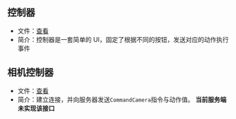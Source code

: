 ## 控制器

-   文件：[查看](../src/components/RobotLive/Controller.vue)
-   简介：控制器是一套简单的 UI，固定了根据不同的按钮，发送对应的动作执行事件

## 相机控制器

-   文件：[查看](../src/components/RobotLive/CameraController.vue)
-   简介：建立连接，并向服务器发送`CommandCamera`指令与动作值。
    **当前服务端未实现该接口**
